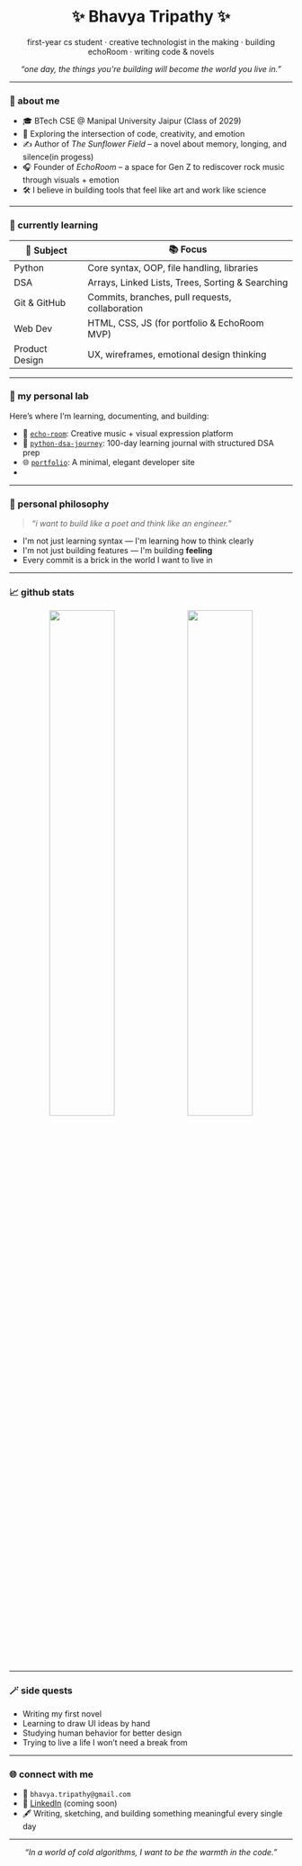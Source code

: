 <h1 align="center">✨ Bhavya Tripathy ✨</h1>
<p align="center">
  first-year cs student · creative technologist in the making · building echoRoom · writing code & novels  
</p>
<p align="center"><i>“one day, the things you're building will become the world you live in.”</i></p>

---

### 🌸 about me
- 🎓 BTech CSE @ Manipal University Jaipur (Class of 2029)
- 🧠 Exploring the intersection of code, creativity, and emotion
- ✍️ Author of *The Sunflower Field* – a novel about memory, longing, and silence(in progess)
- 🎧 Founder of *EchoRoom* – a space for Gen Z to rediscover rock music through visuals + emotion
- 🛠️ I believe in building tools that feel like art and work like science

---

### 🌿 currently learning
| 🧩 Subject | 📚 Focus |
|-----------|----------|
| Python | Core syntax, OOP, file handling, libraries |
| DSA | Arrays, Linked Lists, Trees, Sorting & Searching |
| Git & GitHub | Commits, branches, pull requests, collaboration |
| Web Dev | HTML, CSS, JS (for portfolio & EchoRoom MVP) |
| Product Design | UX, wireframes, emotional design thinking |

---

### 🧪 my personal lab
Here’s where I’m learning, documenting, and building:

- 🔧 [`echo-room`](https://echoroom.my.canva.site/): Creative music + visual expression platform  
- 🐍 [`python-dsa-journey`](https://github.com/bhavya-tripathy/python-dsa-journey): 100-day learning journal with structured DSA prep  
- 🌐 [`portfolio`](https://www.canva.com/design/DAGsFpMMuYQ/iQjXrw5gdWBGbEmqbNVLIw/view?utm_content=DAGsFpMMuYQ&utm_campaign=designshare&utm_medium=link2&utm_source=uniquelinks&utlId=he38dac0685): A minimal, elegant developer site 
- 
---

### 🌌 personal philosophy
> *“i want to build like a poet and think like an engineer.”*

- I'm not just learning syntax — I'm learning how to think clearly  
- I'm not just building features — I'm building **feeling**
- Every commit is a brick in the world I want to live in

---

### 📈 github stats

<p align="center">
  <img src="https://github-readme-stats.vercel.app/api?username=bhavya-tripathy&show_icons=true&theme=tokyonight&hide_title=true&hide_border=true" width="48%"/>
  <img src="https://github-readme-streak-stats.herokuapp.com/?user=bhavya-tripathy&theme=tokyonight&hide_border=true" width="48%"/>
</p>

---

### 🪄 side quests
- Writing my first novel
- Learning to draw UI ideas by hand
- Studying human behavior for better design
- Trying to live a life I won’t need a break from

---

### 🌐 connect with me
- 💌 `bhavya.tripathy@gmail.com`
- 🔗 [LinkedIn](#) (coming soon)
- 🖋️ Writing, sketching, and building something meaningful every single day

---

<p align="center"><i>“In a world of cold algorithms, I want to be the warmth in the code.”</i></p>
